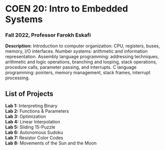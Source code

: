 # COEN 20: Intro to Embedded Systems
### Fall 2022, Professor Farokh Eskafi

**Description:** Introduction to computer organization: CPU, registers, buses, memory, I/O interfaces. Number systems: arithmetic and information representation. Assembly language programming: addressing techniques, arithmetic and logic operations, branching and looping, stack operations, procedure calls, parameter passing, and interrupts. C language programming: pointers, memory management, stack frames, interrupt processing.

## List of Projects
**Lab 1:** Interpreting Binary\
**Lab 2:** Functions & Parameters\
**Lab 3:** Optimization\
**Lab 4:** Linear Interpolation\
**Lab 5:** Sliding 15-Puzzle\
**Lab 6:** Autonomous Sudoku\
**Lab 7:** Resistor Color Codes\
**Lab 8:** Movements of the Sun and the Moon